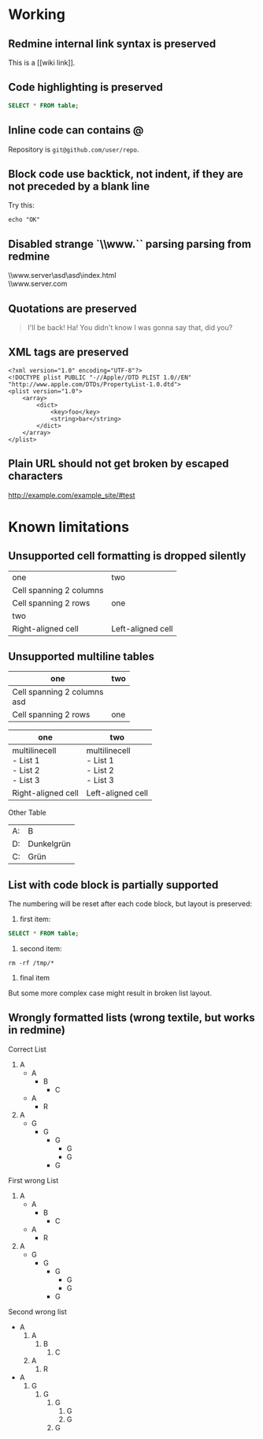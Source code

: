 # Working

## Redmine internal link syntax is preserved

This is a [[wiki link]].

## Code highlighting is preserved

``` sql
SELECT * FROM table;
```

## Inline code can contains @

Repository is `git@github.com/user/repo`.

## Block code use backtick, not indent, if they are not preceded by a blank line

Try this:

```
echo "OK"
```

## Disabled strange \`\\\\www\.\`\` parsing parsing from redmine

\\\\www\.server\\asd\\asd\\index.html  
\\\\www\.server.com

## Quotations are preserved

> I'll be back! Ha! You didn't know I was gonna say that, did you?

## XML tags are preserved

    <?xml version="1.0" encoding="UTF-8"?>
    <!DOCTYPE plist PUBLIC "-//Apple//DTD PLIST 1.0//EN" "http://www.apple.com/DTDs/PropertyList-1.0.dtd">
    <plist version="1.0">
        <array>
            <dict>
                <key>foo</key>
                <string>bar</string>
            </dict>
        </array>
    </plist>

## Plain URL should not get broken by escaped characters

http://example.com/example_site/#test

# Known limitations

## Unsupported cell formatting is dropped silently

|                         |                   |
|-------------------------|-------------------|
| one                     | two               |
| Cell spanning 2 columns |                   |
| Cell spanning 2 rows    | one               |
| two                     |                   |
| Right-aligned cell      | Left-aligned cell |

## Unsupported multiline tables

| one                                          | two |
|----------------------------------------------|-----|
| Cell spanning 2 columns<br/>asd |     |
| Cell spanning 2 rows                         | one |


| one                                                                                         | two                                                                                         |
|---------------------------------------------------------------------------------------------|---------------------------------------------------------------------------------------------|
| multilinecell<br/>- List 1<br/>- List 2<br/>- List 3 | multilinecell<br/>- List 1<br/>- List 2<br/>- List 3 |
| Right-aligned cell                                                                          | Left-aligned cell                                                                           |


Other Table

|     |            |
|-----|------------|
| A:  | B          |
| D:  | Dunkelgrün |
| C:  | Grün       |

## List with code block is partially supported

The numbering will be reset after each code block, but layout is preserved:

1.  first item:

``` sql
SELECT * FROM table;
```

1.  second item:

```
rm -rf /tmp/*
```

1.  final item

But some more complex case might result in broken list layout.

## Wrongly formatted lists (wrong textile, but works in redmine)

Correct List

1.  A
    -   A
        -   B
            -   C
    -   A
        -   R
2.  A
    -   G
        -   G
            -   G
                -   G
                -   G
            -   G

First wrong List

1.  A
    -   A
        -   B
            -   C
    -   A
        -   R
2.  A
    -   G
        -   G
            -   G
                -   G
                -   G
            -   G

Second wrong list

-   A
    1.  A
        1.  B
            1.  C
    2.  A
        1.  R
-   A
    1.  G
        1.  G
            1.  G
                1.  G
                2.  G
            2.  G

